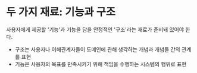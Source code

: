 # 두 가지 재료: 기능과 구조

사용자에게 제공할 '기능'과 기능을 담을 안정적인 '구조'라는 재료가 준비돼 있어야 한다.



* 구조는 사용자나 이해관계자들이 도메인에 관해 생각하는 개념과 개념들 간의 관계를 표현
* 기능은 사용자의 목표를 만족시키기 위해 책임을 수행하는 시스템의 행위로 표현







